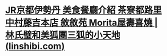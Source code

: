 # [JR京都伊勢丹 美食餐廳介紹 茶寮都路里 中村藤吉本店 敘敘苑 Morita屋壽喜燒 | 林氏璧和美狐團三狐的小天地 (](https://linshibi.com/?p=43256)[linshibi.com](linshibi.com)[)](https://linshibi.com/?p=43256)
